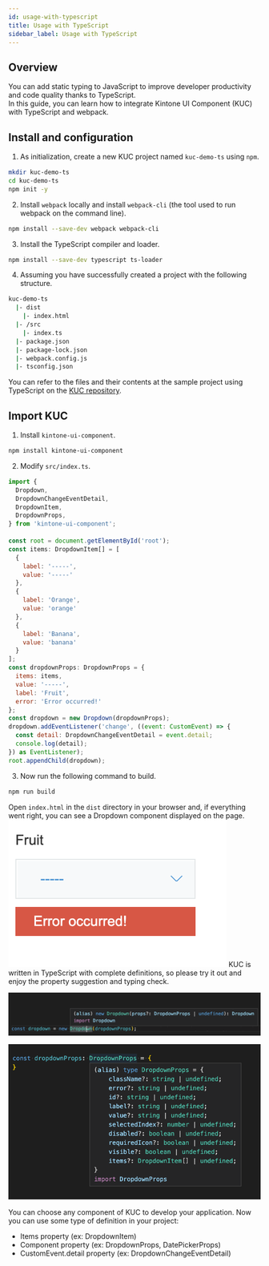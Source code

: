```yaml
---
id: usage-with-typescript
title: Usage with TypeScript
sidebar_label: Usage with TypeScript
---
```

## Overview

You can add static typing to JavaScript to improve developer productivity and code quality thanks to TypeScript.
<br/>
In this guide, you can learn how to integrate Kintone UI Component (KUC) with TypeScript and webpack.

## Install and configuration

1. As initialization, create a new KUC project named `kuc-demo-ts` using `npm`.
```sh
mkdir kuc-demo-ts
cd kuc-demo-ts
npm init -y
```

2. Install `webpack` locally and install `webpack-cli` (the tool used to run webpack on the command line).

```sh
npm install --save-dev webpack webpack-cli
```

3. Install the TypeScript compiler and loader.
```sh
npm install --save-dev typescript ts-loader
```

4. Assuming you have successfully created a project with the following structure.
```sh
kuc-demo-ts
  |- dist
    |- index.html
  |- /src
    |- index.ts
  |- package.json
  |- package-lock.json
  |- webpack.config.js
  |- tsconfig.json
```

You can refer to the files and their contents at the sample project using TypeScript on the [KUC repository](https://github.com/kintone-labs/kintone-ui-component/tree/master/demos/typescript-app).

## Import KUC
1. Install `kintone-ui-component`.
```sh
npm install kintone-ui-component
```

2. Modify `src/index.ts`.
```js
import {
  Dropdown,
  DropdownChangeEventDetail,
  DropdownItem,
  DropdownProps,
} from 'kintone-ui-component';

const root = document.getElementById('root');
const items: DropdownItem[] = [
  {
    label: '-----',
    value: '-----'
  },
  {
    label: 'Orange',
    value: 'orange'
  },
  {
    label: 'Banana',
    value: 'banana'
  }
];
const dropdownProps: DropdownProps = {
  items: items,
  value: '-----',
  label: 'Fruit',
  error: 'Error occurred!'
};
const dropdown = new Dropdown(dropdownProps);
dropdown.addEventListener('change', ((event: CustomEvent) => {
  const detail: DropdownChangeEventDetail = event.detail;
  console.log(detail);
}) as EventListener);
root.appendChild(dropdown);
```
3. Now run the following command to build.
```sh
npm run build
```

Open `index.html` in the `dist` directory in your browser and, if everything went right, you can see a Dropdown component displayed on the page.
![dropdown image](../assets/kuc-dropdown.png)
KUC is written in TypeScript with complete definitions, so please try it out and enjoy the property suggestion and typing check.

![dropdown param image](../assets/kuc-dropdown-param.png)

![dropdown props image](../assets/kuc-dropdown-props.png)

You can choose any component of KUC to develop your application.
Now you can use some type of definition in your project:
- Items property (ex: DropdownItem)
- Component property (ex: DropdownProps, DatePickerProps)
- CustomEvent.detail property (ex: DropdownChangeEventDetail)
